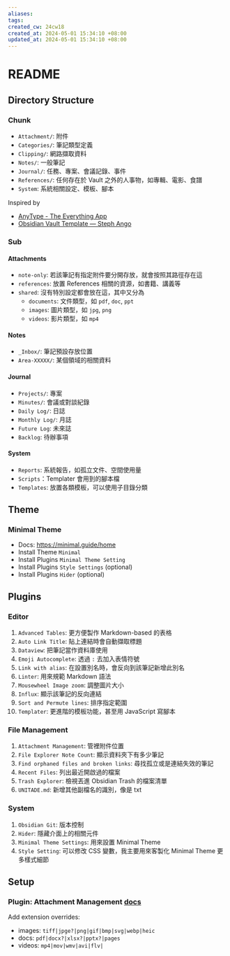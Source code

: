 ```yaml
---
aliases: 
tags: 
created_cw: 24cw18
created_at: 2024-05-01 15:34:10 +08:00
updated_at: 2024-05-01 15:34:10 +08:00
---
```


# README

## Directory Structure

### Chunk

- `Attachment/`: 附件
- `Categories/`: 筆記類型定義
- `Clipping/`: 網路擷取資料
- `Notes/`: 一般筆記
- `Journal/`: 任務、專案、會議記錄、事件
- `References/`: 任何存在於 Vault 之外的人事物，如專輯、電影、食譜
- `System`: 系統相關設定、模板、腳本

Inspired by

- [AnyType - The Everything App](https://anytype.io)
- [Obsidian Vault Template — Steph Ango](https://stephango.com/vault)

### Sub

#### Attachments

- `note-only`: 若該筆記有指定附件要分開存放，就會按照其路徑存在這
- `references`: 放置 References 相關的資源，如書籍、講義等
- `shared`: 沒有特別設定都會放在這，其中又分為
  - `documents`: 文件類型，如 `pdf`, `doc`, `ppt`
  - `images`: 圖片類型，如 `jpg`, `png`
  - `videos`: 影片類型，如 `mp4`

#### Notes

- `_Inbox/`: 筆記預設存放位置
- `Area-XXXXX/`: 某個領域的相關資料

#### Journal

- `Projects/`: 專案
- `Minutes/`: 會議或對談紀錄
- `Daily Log/`: 日誌
- `Monthly Log/`: 月誌
- `Future Log`: 未來誌
- `Backlog`: 待辦事項

#### System

- `Reports`: 系統報告，如孤立文件、空間使用量
- `Scripts`：Templater 會用到的腳本檔
- `Templates`: 放置各類模板，可以使用子目錄分類

## Theme

### Minimal Theme

- Docs: <https://minimal.guide/home>
- Install Theme `Minimal`
- Install Plugins `Minimal Theme Setting`
- Install Plugins `Style Settings` (optional)
- Install Plugins `Hider` (optional)

## Plugins

### Editor

1. `Advanced Tables`: 更方便製作 Markdown-based 的表格
2. `Auto Link Title`: 貼上連結時會自動擷取標題
3. `Dataview`: 把筆記當作資料庫使用
4. `Emoji Autocomplete`: 透過 `:` 去加入表情符號
5. `Link with alias`: 在設置別名時，會反向到該筆記新增此別名
6. `Linter`: 用來規範 Markdown 語法
7. `Mousewheel Image zoom`: 調整圖片大小
8. `Influx`: 顯示該筆記的反向連結
9. `Sort and Permute lines`: 排序指定範圍
10. `Templater`: 更進階的模板功能，甚至用 JavaScript 寫腳本

### File Management

1. `Attachment Management`: 管裡附件位置
2. `File Explorer Note Count`: 顯示資料夾下有多少筆記
3. `Find orphaned files and broken links`: 尋找孤立或是連結失效的筆記
4. `Recent Files`: 列出最近開啟過的檔案
5. `Trash Explorer`: 檢視丟進 Obsidian Trash 的檔案清單
6. `UNITADE.md`: 新增其他副檔名的識別，像是 txt

### System

1. `Obsidian Git`: 版本控制
2. `Hider`: 隱藏介面上的相關元件
3. `Minimal Theme Settings`: 用來設置 Minimal Theme
4. `Style Setting`: 可以修改 CSS 變數，我主要用來客製化 Minimal Theme 更多樣式細節

## Setup

### Plugin: Attachment Management [docs](https://github.com/kepano/obsidian-minimal-settings)

Add extension overrides:
- images: `tiff|jpge?|png|gif|bmp|svg|webp|heic`
- docs: `pdf|docx?|xlsx?|pptx?|pages`
- videos: `mp4|mov|wmv|avi|flv|`

